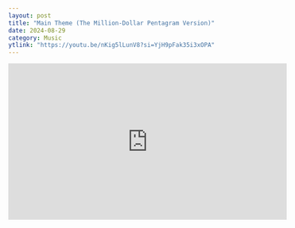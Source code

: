 ```yaml
---
layout: post
title: "Main Theme (The Million-Dollar Pentagram Version)"
date: 2024-08-29
category: Music
ytlink: "https://youtu.be/nKig5lLunV8?si=YjH9pFak35i3xOPA"
---
```


<iframe width="560" height="315" src="https://www.youtube.com/embed/nKig5lLunV8?si=0tW0PWoF3cuunF_r&amp;controls=0" title="YouTube video player" frameborder="0" allow="accelerometer; autoplay; clipboard-write; encrypted-media; gyroscope; picture-in-picture; web-share" referrerpolicy="strict-origin-when-cross-origin" allowfullscreen></iframe>